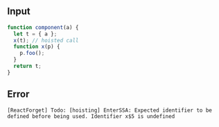 
## Input

```javascript
function component(a) {
  let t = { a };
  x(t); // hoisted call
  function x(p) {
    p.foo();
  }
  return t;
}

```


## Error

```
[ReactForget] Todo: [hoisting] EnterSSA: Expected identifier to be defined before being used. Identifier x$5 is undefined
```
          
      